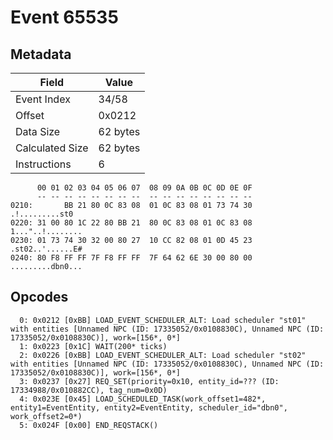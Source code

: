 # Event 65535

## Metadata

| Field           | Value    |
|-----------------|----------|
| Event Index     | 34/58    |
| Offset          | 0x0212   |
| Data Size       | 62 bytes |
| Calculated Size | 62 bytes |
| Instructions    | 6        |

```
      00 01 02 03 04 05 06 07  08 09 0A 0B 0C 0D 0E 0F
      -- -- -- -- -- -- -- --  -- -- -- -- -- -- -- --
0210:       BB 21 80 0C 83 08  01 0C 83 08 01 73 74 30    .!.........st0
0220: 31 00 80 1C 22 80 BB 21  80 0C 83 08 01 0C 83 08  1..."..!........
0230: 01 73 74 30 32 00 80 27  10 CC 82 08 01 0D 45 23  .st02..'......E#
0240: 80 F8 FF FF 7F F8 FF FF  7F 64 62 6E 30 00 80 00  .........dbn0...
```

## Opcodes

```
  0: 0x0212 [0xBB] LOAD_EVENT_SCHEDULER_ALT: Load scheduler "st01" with entities [Unnamed NPC (ID: 17335052/0x0108830C), Unnamed NPC (ID: 17335052/0x0108830C)], work=[156*, 0*]
  1: 0x0223 [0x1C] WAIT(200* ticks)
  2: 0x0226 [0xBB] LOAD_EVENT_SCHEDULER_ALT: Load scheduler "st02" with entities [Unnamed NPC (ID: 17335052/0x0108830C), Unnamed NPC (ID: 17335052/0x0108830C)], work=[156*, 0*]
  3: 0x0237 [0x27] REQ_SET(priority=0x10, entity_id=??? (ID: 17334988/0x010882CC), tag_num=0x0D)
  4: 0x023E [0x45] LOAD_SCHEDULED_TASK(work_offset1=482*, entity1=EventEntity, entity2=EventEntity, scheduler_id="dbn0", work_offset2=0*)
  5: 0x024F [0x00] END_REQSTACK()
```
